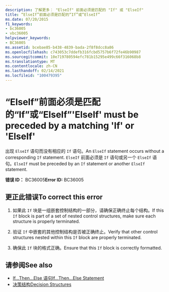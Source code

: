 ```yaml
---
description: 了解更多： "ElseIf" 前面必须是匹配的 "If" 或 "ElseIf"
title: “ElseIf”前面必须是匹配的“If”或“ElseIf”
ms.date: 07/20/2015
f1_keywords:
- bc36005
- vbc36005
helpviewer_keywords:
- BC36005
ms.assetid: bcebae85-b438-4839-bada-2f8f8dcc8a86
ms.openlocfilehash: c743053c7ddefb316fcbd5757b6f72fe46b90987
ms.sourcegitcommit: 10e719780594efc781b15295e499c66f316068b8
ms.translationtype: MT
ms.contentlocale: zh-CN
ms.lasthandoff: 02/14/2021
ms.locfileid: "100479395"
---
```

# <a name="elseif-must-be-preceded-by-a-matching-if-or-elseif"></a><span data-ttu-id="15842-103">“ElseIf”前面必须是匹配的“If”或“ElseIf”</span><span class="sxs-lookup"><span data-stu-id="15842-103">'ElseIf' must be preceded by a matching 'If' or 'ElseIf'</span></span>

<span data-ttu-id="15842-104">出现 `ElseIf` 语句而没有相应的 `If` 语句。</span><span class="sxs-lookup"><span data-stu-id="15842-104">An `ElseIf` statement occurs without a corresponding `If` statement.</span></span> <span data-ttu-id="15842-105">`ElseIf` 前面必须是 `If` 语句或另一个 `ElseIf` 语句。</span><span class="sxs-lookup"><span data-stu-id="15842-105">`ElseIf` must be preceded by an `If` statement or another `ElseIf` statement.</span></span>  
  
 <span data-ttu-id="15842-106">**错误 ID：** BC36005</span><span class="sxs-lookup"><span data-stu-id="15842-106">**Error ID:** BC36005</span></span>  
  
## <a name="to-correct-this-error"></a><span data-ttu-id="15842-107">更正此错误</span><span class="sxs-lookup"><span data-stu-id="15842-107">To correct this error</span></span>  
  
1. <span data-ttu-id="15842-108">如果此 `If` 块是一组嵌套控制结构的一部分，请确保正确终止每个结构。</span><span class="sxs-lookup"><span data-stu-id="15842-108">If this `If` block is part of a set of nested control structures, make sure each structure is properly terminated.</span></span>  
  
2. <span data-ttu-id="15842-109">验证 `If` 中嵌套的其他控制结构是否被正确终止。</span><span class="sxs-lookup"><span data-stu-id="15842-109">Verify that other control structures nested within this `If` block are properly terminated.</span></span>  
  
3. <span data-ttu-id="15842-110">确保此 `If` 块的格式正确。</span><span class="sxs-lookup"><span data-stu-id="15842-110">Ensure that this `If` block is correctly formatted.</span></span>  
  
## <a name="see-also"></a><span data-ttu-id="15842-111">请参阅</span><span class="sxs-lookup"><span data-stu-id="15842-111">See also</span></span>

- [<span data-ttu-id="15842-112">If...Then...Else 语句</span><span class="sxs-lookup"><span data-stu-id="15842-112">If...Then...Else Statement</span></span>](../language-reference/statements/if-then-else-statement.md)
- [<span data-ttu-id="15842-113">决策结构</span><span class="sxs-lookup"><span data-stu-id="15842-113">Decision Structures</span></span>](../programming-guide/language-features/control-flow/decision-structures.md)
